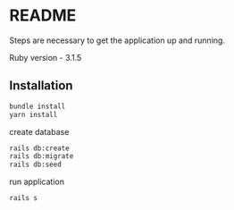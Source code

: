 # README

Steps are necessary to get the application up and running.

Ruby version - 3.1.5

## Installation
```bash
bundle install
yarn install
```
create database
```bash
rails db:create
rails db:migrate
rails db:seed
```
run application
```bash
rails s 
```